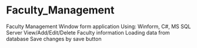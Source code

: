 # Faculty_Management
Faculty Management Window form application
Using: Winform, C#, MS SQL Server
View/Add/Edit/Delete Faculty information
Loading data from database
Save changes by save button
